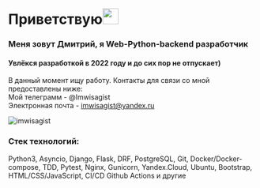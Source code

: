 <h1 align="left">Приветствую<img src="https://github.com/blackcater/blackcater/raw/main/images/Hi.gif" height="32"/>

### Меня зовут Дмитрий, я Web-Python-backend разработчик
#### Увлёкся разработкой в 2022 году и до сих пор не отпускает)
В данный момент ищу работу. Контакты для связи со мной предоставлены ниже:<br>
Мой телеграмм - @Imwisagist<br>
Электронная почта - imwisagist@yandex.ru

<p align="left"> <img src="https://komarev.com/ghpvc/?username=imwisagist&label=Profile%20views&color=0e75b6&style=flat" alt="imwisagist" /> </p>

### Стек технологий: <br>
Python3, Asyncio, Django, Flask, DRF, PostgreSQL, Git, Docker/Docker-compose, TDD, Pytest, Nginx, 
Gunicorn, Yandex.Cloud, Ubuntu, Bootstrap, HTML/CSS/JavaScript,
CI/CD Github Actions и другие
